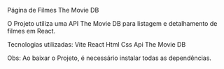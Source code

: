 Página de Filmes The Movie DB

O Projeto utiliza uma API The Movie DB para listagem e detalhamento de filmes em React.

Tecnologias utilizadas:
Vite
React
Html
Css
Api The Movie DB

Obs:
Ao baixar o Projeto, é necessário instalar todas as dependências.